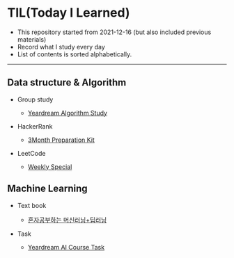 # TIL(Today I Learned)

* This repository started from 2021-12-16 (but also included previous materials)
* Record what I study every day
* List of contents is sorted alphabetically.

---
## Data structure & Algorithm
* Group study

    * [Yeardream Algorithm Study](https://github.com/doheuncho/TIL/tree/main/Yeardream/algorithm%20study)

* HackerRank
 
    * [3Month Preparation Kit](https://github.com/doheuncho/TIL/tree/main/HackerRank/3Month%20Preparation%20Kit)

* LeetCode

    * [Weekly Special](https://github.com/doheuncho/TIL/tree/main/LeetCode/Weekly%20Special)


## Machine Learning

* Text book

    * [혼자공부하는 머신러닝+딥러닝](https://github.com/doheuncho/TIL/tree/main/%ED%98%BC%EC%9E%90%20%EA%B3%B5%EB%B6%80%ED%95%98%EB%8A%94%20%EB%A8%B8%EC%8B%A0%EB%9F%AC%EB%8B%9D%2B%EB%94%A5%EB%9F%AC%EB%8B%9D)

* Task

    * [Yeardream AI Course Task](https://github.com/doheuncho/TIL/tree/main/Yeardream/Artificial%20Intelligence%20Course/Task)
